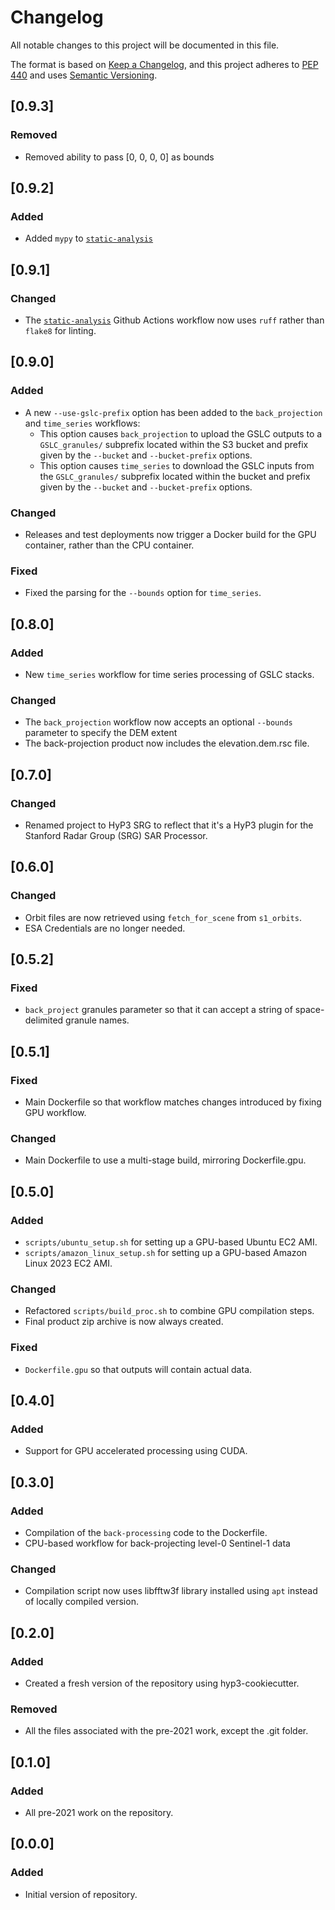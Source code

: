 # Changelog

All notable changes to this project will be documented in this file.

The format is based on [Keep a Changelog](https://keepachangelog.com/en/1.0.0/),
and this project adheres to [PEP 440](https://www.python.org/dev/peps/pep-0440/)
and uses [Semantic Versioning](https://semver.org/spec/v2.0.0.html).

## [0.9.3]

### Removed
* Removed ability to pass [0, 0, 0, 0] as bounds

## [0.9.2]

### Added
* Added `mypy` to [`static-analysis`](.github/workflows/static-analysis.yml)

## [0.9.1]

### Changed
* The [`static-analysis`](.github/workflows/static-analysis.yml) Github Actions workflow now uses `ruff` rather than `flake8` for linting.

## [0.9.0]

### Added
* A new `--use-gslc-prefix` option has been added to the `back_projection` and `time_series` workflows:
  * This option causes `back_projection` to upload the GSLC outputs to a `GSLC_granules/` subprefix located within the S3 bucket and prefix given by the `--bucket` and `--bucket-prefix` options.
  * This option causes `time_series` to download the GSLC inputs from the `GSLC_granules/` subprefix located within the bucket and prefix given by the `--bucket` and `--bucket-prefix` options.

### Changed
* Releases and test deployments now trigger a Docker build for the GPU container, rather than the CPU container.

### Fixed
* Fixed the parsing for the `--bounds` option for `time_series`.

## [0.8.0]

### Added
* New `time_series` workflow for time series processing of GSLC stacks.

### Changed
* The `back_projection` workflow now accepts an optional `--bounds` parameter to specify the DEM extent
* The back-projection product now includes the elevation.dem.rsc file.

## [0.7.0]

### Changed
* Renamed project to HyP3 SRG to reflect that it's a HyP3 plugin for the Stanford Radar Group (SRG) SAR Processor.

## [0.6.0]

### Changed
* Orbit files are now retrieved using `fetch_for_scene` from `s1_orbits`.
* ESA Credentials are no longer needed.

## [0.5.2]

### Fixed
* `back_project` granules parameter so that it can accept a string of space-delimited granule names.

## [0.5.1]

### Fixed
* Main Dockerfile so that workflow matches changes introduced by fixing GPU workflow.

### Changed
* Main Dockerfile to use a multi-stage build, mirroring Dockerfile.gpu.

## [0.5.0]

### Added
* `scripts/ubuntu_setup.sh` for setting up a GPU-based Ubuntu EC2 AMI.
* `scripts/amazon_linux_setup.sh` for setting up a GPU-based Amazon Linux 2023 EC2 AMI.

### Changed
* Refactored `scripts/build_proc.sh` to combine GPU compilation steps.
* Final product zip archive is now always created.

### Fixed
* `Dockerfile.gpu` so that outputs will contain actual data.

## [0.4.0]

### Added
* Support for GPU accelerated processing using CUDA.

## [0.3.0]

### Added
* Compilation of the `back-processing` code to the Dockerfile.
* CPU-based workflow for back-projecting level-0 Sentinel-1 data

### Changed
* Compilation script now uses libfftw3f library installed using `apt` instead of locally compiled version.

## [0.2.0]

### Added
* Created a fresh version of the repository using hyp3-cookiecutter.

### Removed
* All the files associated with the pre-2021 work, except the .git folder.

## [0.1.0]

### Added
* All pre-2021 work on the repository.

## [0.0.0]

### Added
* Initial version of repository.
